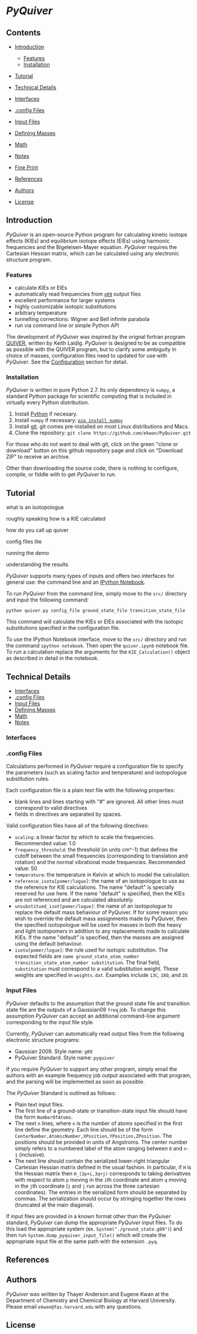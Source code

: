 # *PyQuiver*

## Contents
  - [Introduction](#introduction)
    - [Features](#features)
    - [Installation](#installation)

  - [Tutorial](#tutorial)

  - [Technical Details](#technical-details)
   - [Interfaces](#interfaces)
   - [.config Files](#config-files)
   - [Input Files](#input-files)
   - [Defining Masses](#masses)
   - [Math](#math)
   - [Notes](#notes)

  - [Fine Print](#fine-print)
   - [References](#references)
   - [Authors](#authors)
   - [License](#license)
  
## Introduction

*PyQuiver* is an open-source Python program for calculating kinetic isotope effects (KIEs) and equilibrium isotope effects (EIEs) using harmonic frequencies and the Bigeleisen-Mayer equation.  *PyQuiver* requires the Cartesian Hessian matrix, which can be calculated using any electronic structure program. 

### Features

* calculate KIEs or EIEs
* automatically read frequencies from [`g09`](http://www.gaussian.com/g_prod/g09.htm) output files
* excellent performance for larger systems
* highly customizable isotopic substitutions
* arbitrary temperature
* tunnelling corrections: Wigner and Bell infinite parabola
* run via command line or simple Python API

The development of *PyQuiver* was inspired by the orignal fortran program [QUIVER](https://github.com/ekwan/quiver), written by Keith Laidig. *PyQuiver* is designed to be as compatible as possible with the QUIVER program, but to clarify some ambiguity in choice of masses, configuration files need to updated for use with *PyQuiver*. See the [Configuration](#config-files) section for detail.

### Installation

*PyQuiver* is written in pure Python 2.7.  Its only dependency is  `numpy`, a standard Python package for scientific computing that is included in virtually every Python distribution.

1. Install [Python](https://www.continuum.io/downloads) if necesary.
2. Install `numpy` if necessary: [`pip install numpy`](https://pip.pypa.io/en/stable/installing/)
3. Install [git](https://git-scm.com/downloads).  git comes pre-installed on most Linux distributions and Macs.
4. Clone the repository: `git clone https://github.com/ekwan/PyQuiver.git`

For those who do not want to deal with git, click on the green "clone or download" button on this github repository page and click on "Download ZIP" to receive an archive.

Other than downloading the source code, there is nothing to configure, compile, or fiddle with to get *PyQuiver* to run.


## Tutorial

what is an isotopologue

roughly speaking how is a KIE calculated

how do you call up quiver

config files lite

running the demo

understanding the results

*PyQuiver* supports many types of inputs and offers two interfaces for general use: the command line and an [IPython Notebook](https://ipython.org/notebook.html).

To run *PyQuiver* from the command line, simply move to the `src/` directory and input the following command:

`python quiver.py config_file ground_state_file transition_state_file`

This command will calculate the KIEs or EIEs associated with the isotopic substitutions specified in the configuration file.

To use the IPython Notebook interface, move to the `src/` directory and run the command `ipython notebook`. Then open the `quiver.ipynb` notebook file. To run a calculation replace the arguments for the `KIE_Calculation()` object as described in detail in the notebook.

## Technical Details

   - [Interfaces](#interfaces)
   - [.config Files](#config-files)
   - [Input Files](#input-files)
   - [Defining Masses](#masses)
   - [Math](#math)
   - [Notes](#notes)


### Interfaces



### .config Files

Calculations performed in *PyQuiver* require a configuration file to specify the parameters (such as scaling factor and temperature) and isotopologue substitution rules.

Each configuration file is a plain text file with the following properties:
* blank lines and lines starting with "#" are ignored. All other lines must correspond to valid directives
* fields in directives are separated by spaces.

Valid configuration files have all of the following directives:
* `scaling`: a linear factor by which to scale the frequencies. Recommended value: 1.0
* `frequency_threshold`: the threshold (in units cm^-1) that defines the cutoff between the small frequencies (corresponding to translation and rotation) and the normal vibrational mode frequencies. Recommended value: 50
* `temperature`: the temperature in Kelvin at which to model the calculation.
* `reference_isoto[pomer/logue]`: the name of an isotopologue to use as the reference for KIE calculations. The name "default" is specially reserved for use here. If the name "default" is specified, then the KIEs are not referenced and are calculated absolutely.
* `unsubstitued_isot[pomer/logue]`: the name of an isotopologue to replace the default mass behaviour of PyQuiver. If for some reason you wish to override the default mass assignments made by PyQuiver, then the specified isotopologue will be used for masses in both the heavy and light isotopomers in addition to any replacements made to calculate KIEs. If the name "default" is specified, then the masses are assigned using the default behaviour.
* `isoto[pomer/logue]`: the rule used for isotopic substitution. The expected fields are `name ground_state_atom_number transition_state_atom_number substitution`. The final field, `substitution` must correspond to a valid substitution weight. These weights are specified in `weights.dat`. Examples include `13C`, `18O`, and `2D`.

### Input Files

*PyQuiver* defaults to the assumption that the ground state file and transition state file are the outputs of a Gaussian09 `freq` job. To change this assumption *PyQuiver* can accept an additional command-line argument corresponding to the input file style.

Currently, *PyQuiver* can automatically read output files from the following electronic structure programs:
* Gaussian 2009. Style name: `g09`
* PyQuiver Standard. Style name: `pyquiver`

If you require *PyQuiver* to support any other program, simply email the authors with an example frequency job output associated with that program, and the parsing will be implemented as soon as possible.

The *PyQuiver* Standard is outlined as follows:
* Plain text input files.
* The first line of a ground-state or transition-state input file should have the form `NumberOfAtoms`.
* The next `n` lines, where `n` is the number of atoms specified in the first line define the geometry. Each line should be of the form `CenterNumber,AtomicNumber,XPosition,YPosition,ZPosition`. The positions should be provided in units of Angstroms. The center number simply refers to a numbered label of the atom ranging between `0` and `n-1` (inclusive).
* The next line should contain the serialized lower-right triangular Cartesian Hessian matrix defined in the usual fashion. In particular, if `H` is the Hessian matrix then `H_(3p+i,3q+j)` corresponds to taking derivatives with respect to atom `p` moving in the `i`th coordinate and atom `q` moving in the `j`th coordinate (`i` and `j` run across the three cartesian coordinates). The entries in the serialized form should be separated by commas. The serialization should occur by stringing together the rows (truncated at the main diagonal).

If input files are provided in a known format other than the *PyQuiver* standard, *PyQuiver* can dump the appropriate *PyQuiver* input files. To do this load the appropriate system (ex. `System("./ground_state.g09")`) and then run `System.dump_pyquiver_input_file()` which will create the appropriate input file at the same path with the extension `.pyq`.


## References

## Authors
*PyQuiver* was written by Thayer Anderson and Eugene Kwan at the Department of Chemistry and Chemical Biology at Harvard University.  Please email `ekwan@fas.harvard.edu` with any questions.

## License

